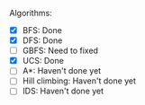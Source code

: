 Algorithms:
- [x] BFS: Done
- [x] DFS: Done
- [ ] GBFS: Need to fixed
- [x] UCS: Done
- [ ] A*: Haven't done yet
- [ ] Hill climbing: Haven't done yet
- [ ] IDS: Haven't done yet
